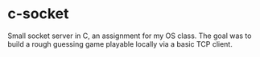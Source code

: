 # c-socket
Small socket server in C, an assignment for my OS class. The goal was to build a rough guessing game playable locally via a basic TCP client.
